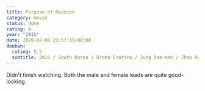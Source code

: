 ```yaml
---
title: Purpose of Reunion
category: movie
status: done
rating: 4
year: "2015"
date: 2020-02-08 23:57:15+08:00
douban:
  rating: 5.5
  subtitle: 2015 / South Korea / Drama Erotica / Jung Dae-man / Zhao Renyu Kim Liu Yan
---
```


Didn't finish watching. Both the male and female leads are quite good-looking.
